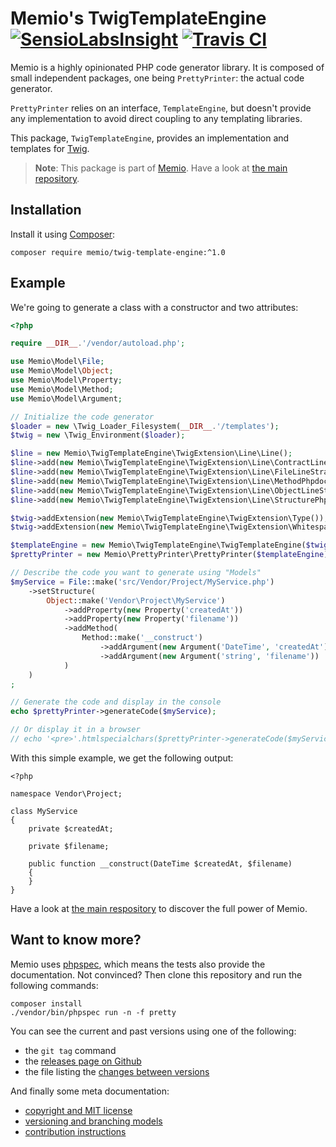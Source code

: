 # Memio's TwigTemplateEngine [![SensioLabsInsight](https://insight.sensiolabs.com/projects/d36f6c6e-c3c1-44f5-9573-c76ad99c0253/mini.png)](https://insight.sensiolabs.com/projects/d36f6c6e-c3c1-44f5-9573-c76ad99c0253) [![Travis CI](https://travis-ci.org/memio/twig-template-engine.png)](https://travis-ci.org/memio/twig-template-engine)

Memio is a highly opinionated PHP code generator library. It is composed of small
independent packages, one being `PrettyPrinter`: the actual code generator.

`PrettyPrinter` relies on an interface, `TemplateEngine`, but doesn't provide any
implementation to avoid direct coupling to any templating libraries.

This package, `TwigTemplateEngine`, provides an implementation and templates for
[Twig](http://twig.sensiolabs.org).

> **Note**: This package is part of [Memio](http://memio.github.io/memio).
> Have a look at [the main repository](http://github.com/memio/memio).

## Installation

Install it using [Composer](https://getcomposer.org/download):

    composer require memio/twig-template-engine:^1.0

## Example

We're going to generate a class with a constructor and two attributes:

```php
<?php

require __DIR__.'/vendor/autoload.php';

use Memio\Model\File;
use Memio\Model\Object;
use Memio\Model\Property;
use Memio\Model\Method;
use Memio\Model\Argument;

// Initialize the code generator
$loader = new \Twig_Loader_Filesystem(__DIR__.'/templates');
$twig = new \Twig_Environment($loader);

$line = new Memio\TwigTemplateEngine\TwigExtension\Line\Line();
$line->add(new Memio\TwigTemplateEngine\TwigExtension\Line\ContractLineStrategy());
$line->add(new Memio\TwigTemplateEngine\TwigExtension\Line\FileLineStrategy());
$line->add(new Memio\TwigTemplateEngine\TwigExtension\Line\MethodPhpdocLineStrategy());
$line->add(new Memio\TwigTemplateEngine\TwigExtension\Line\ObjectLineStrategy());
$line->add(new Memio\TwigTemplateEngine\TwigExtension\Line\StructurePhpdocLineStrategy());

$twig->addExtension(new Memio\TwigTemplateEngine\TwigExtension\Type());
$twig->addExtension(new Memio\TwigTemplateEngine\TwigExtension\Whitespace($line));

$templateEngine = new Memio\TwigTemplateEngine\TwigTemplateEngine($twig);
$prettyPrinter = new Memio\PrettyPrinter\PrettyPrinter($templateEngine);

// Describe the code you want to generate using "Models"
$myService = File::make('src/Vendor/Project/MyService.php')
    ->setStructure(
        Object::make('Vendor\Project\MyService')
            ->addProperty(new Property('createdAt'))
            ->addProperty(new Property('filename'))
            ->addMethod(
                Method::make('__construct')
                    ->addArgument(new Argument('DateTime', 'createdAt'))
                    ->addArgument(new Argument('string', 'filename'))
            )
    )
;

// Generate the code and display in the console
echo $prettyPrinter->generateCode($myService);

// Or display it in a browser
// echo '<pre>'.htmlspecialchars($prettyPrinter->generateCode($myService)).'</pre>';
```

With this simple example, we get the following output:

```
<?php

namespace Vendor\Project;

class MyService
{
    private $createdAt;

    private $filename;

    public function __construct(DateTime $createdAt, $filename)
    {
    }
}
```

Have a look at [the main respository](http://github.com/memio/memio) to discover the full power of Memio.

## Want to know more?

Memio uses [phpspec](http://phpspec.net/), which means the tests also provide the documentation.
Not convinced? Then clone this repository and run the following commands:

    composer install
    ./vendor/bin/phpspec run -n -f pretty

You can see the current and past versions using one of the following:

* the `git tag` command
* the [releases page on Github](https://github.com/memio/memio/releases)
* the file listing the [changes between versions](CHANGELOG.md)

And finally some meta documentation:

* [copyright and MIT license](LICENSE)
* [versioning and branching models](VERSIONING.md)
* [contribution instructions](CONTRIBUTING.md)
